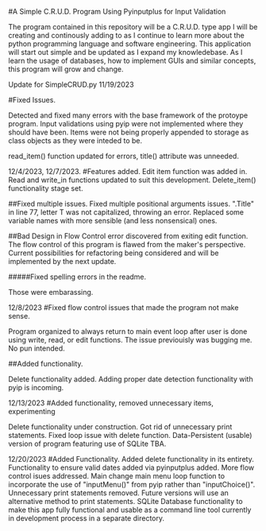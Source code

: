#A Simple C.R.U.D. Program Using Pyinputplus for Input Validation

The program contained in this repository will be a C.R.U.D. type app I will be creating and continously adding to as I continue to learn more about the python programming language
and software engineering. This application will start out simple and be updated as I expand my knowledebase.
As I learn the usage of databases, how to implement GUIs and similar concepts, this program will grow and change.


Update for SimpleCRUD.py 11/19/2023

#Fixed Issues.

Detected and fixed many errors with the base framework of the protoype program.
Input validations using pyip were not implemented where they should have been. 
Items were not being properly appended to storage as class objects as they were inteded to be.

read_item() function updated for errors, title() attribute was unneeded. 

12/4/2023, 12/7/2023.
#Features added. 
Edit item function was added in. Read and write_in functions updated to suit this development.
Delete_item() functionality stage set.

##Fixed multiple issues.
Fixed multiple positional arguments issues.
".Title" in line 77, letter T was not capitalized, throwing an error. 
Replaced some variable names with more sensible (and less nonsensical) ones.

##Bad Design in Flow Control error discovered from exiting edit function.
The flow control of this program is flawed from the maker's perspective. Current possibilities for refactoring being considered and will be implemented by the next update.

#####Fixed spelling errors in the readme.

Those were embarassing. 

12/8/2023
#Fixed flow control issues that made the program not make sense.

Program organized to always return to main event loop after user is done using write, read, or edit functions.
The issue previouisly was bugging me. No pun intended.

##Added functionality.

Delete functionality added. Adding proper date detection functionality with pyip is incoming.

12/13/2023
#Added functionality, removed unnecessary items, experimenting 

Delete functionality under construction. Got rid of unnecessary print statements. Fixed loop issue with delete function. Data-Persistent (usable) version of program featuring use of SQLite TBA.

12/20/2023
#Added Functionality.
Added delete functionality in its entirety. Functionality to ensure valid dates added via pyinputplus added.
More flow control isues addressed. Main change main menu loop function to incorporate the use of "inputMenu()" from pyip rather than "inputChoice()". Unnecessary print statements removed. Future versions will use an alternative method to print statements.
SQLite Database functionality to make this app fully functional and usable as a command line tool currently in development process in a separate directory. 

